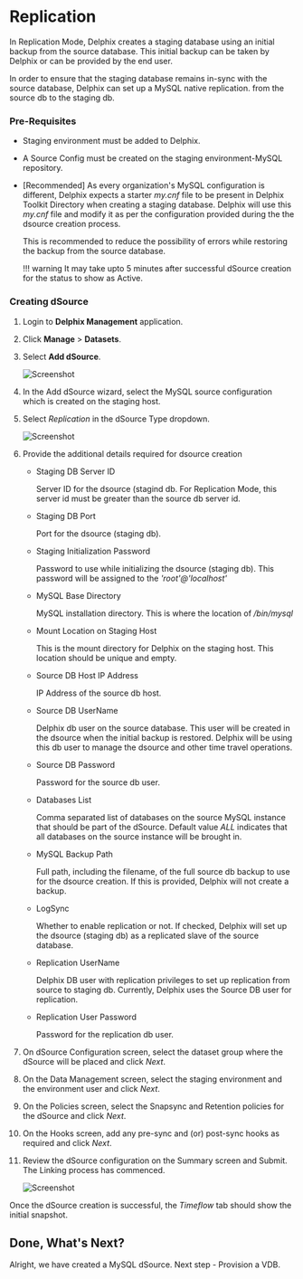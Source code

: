 # Replication

In Replication Mode, Delphix creates a staging database using an initial backup from the source database. 
This initial backup can be taken by Delphix or can be provided by the end user. 

In order to ensure that the staging database remains in-sync with the source database, 
Delphix can set up a MySQL native replication. from the source db to the staging db.

### Pre-Requisites
    
- Staging environment must be added to Delphix.
- A Source Config must be created on the staging environment-MySQL repository.
- <span class="code_title">[Recommended] </span>
    As every  organization's MySQL configuration is different,
    Delphix expects a starter *my.cnf* file to be present in Delphix Toolkit Directory when creating a staging database.
    Delphix will use this *my.cnf* file and modify it as per the configuration provided during the the dsource creation process.

    This is recommended to reduce the possibility of errors while restoring the backup from the source database.

    !!! warning
        It may take upto 5 minutes after successful dSource creation for the status to show as Active.


### Creating dSource

1. Login to **Delphix Management** application.
2. Click **Manage** >  **Datasets**.
3. Select **Add dSource**.
   
     ![Screenshot](../../image/add-dsource.png)
   
   
4. In the Add dSource wizard, select the MySQL source configuration which is created on the staging host.
5. Select *Replication* in the dSource Type dropdown.
     
      ![Screenshot](../../image/dsource-type.png)   

7. Provide the additional details required for dsource creation
    - Staging DB Server ID
      
        Server ID for the dsource (stagind db. For Replication Mode, 
        this server id must be greater than the source db server id.
      
    - Staging DB Port
      
        Port for the dsource (staging db).
      
    - Staging Initialization Password
      
        Password to use while initializing the dsource (staging db). 
        This password will be assigned to the *'root'@'localhost'*
      
    - MySQL Base Directory
      
        MySQL installation directory. This is where the location of */bin/mysql*
      
    - Mount Location on Staging Host

       This is the mount directory for Delphix on the staging host.
       This location should be unique and empty.
    
    - Source DB Host IP Address 
     
        IP Address of the source db host.

    - Source DB UserName

        Delphix db user on the source database. 
        This user will be created in the dsource when the initial backup is restored. 
        Delphix will be using this db user to manage the dsource and other time travel operations. 

     - Source DB Password
  
        Password for the source db user. 
    
     - Databases List
  
        Comma separated list of databases on the source MySQL instance that should be part of the dSource.
        Default value *ALL* indicates that all databases on the source instance will be brought in.
       
     - MySQL Backup Path 
        
        Full path, including the filename, of the full source db backup to use for the dsource creation.
        If this is provided, Delphix will not create a backup. 
       
      - LogSync
        
        Whether to enable replication or not. If checked, Delphix will set up the dsource (staging db) 
        as a replicated slave of the source database.
        
      - Replication UserName
  
        Delphix DB user with replication privileges to set up replication from source to staging db. 
        Currently, Delphix uses the Source DB user for replication. 
        
      - Replication User Password
  
        Password for the replication db user. 

8. On dSource Configuration screen, select the dataset group where the dSource will be placed and click *Next*.
9. On the Data Management screen, select the staging environment and the environment user and click *Next*.
10. On the Policies screen, select the Snapsync and Retention policies for the dSource and click *Next*.
11. On the Hooks screen, add any pre-sync and (or) post-sync hooks as required and click *Next*.
12. Review the dSource configuration on the Summary screen and Submit. The Linking process has commenced. 
    
    ![Screenshot](../../image/dsource-creation.png)


Once the dSource creation is successful, the <span class="code_title">*Timeflow*</span> tab should show the initial snapshot.


Done, What's Next?
----------------
Alright, we have created a MySQL dSource. Next step - Provision a VDB.   

